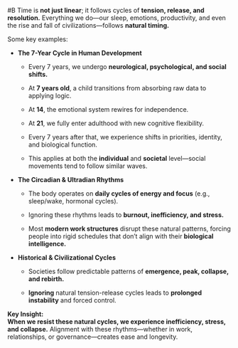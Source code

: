  #B Time is **not just linear**; it follows cycles of **tension, release, and resolution.** Everything we do—our sleep, emotions, productivity, and even the rise and fall of civilizations—follows **natural timing.**

Some key examples:

- **The 7-Year Cycle in Human Development**
    
    - Every 7 years, we undergo **neurological, psychological, and social shifts.**
        
    - At **7 years old**, a child transitions from absorbing raw data to applying logic.
        
    - At **14**, the emotional system rewires for independence.
        
    - At **21**, we fully enter adulthood with new cognitive flexibility.
        
    - Every 7 years after that, we experience shifts in priorities, identity, and biological function.
        
    - This applies at both the **individual** and **societal** level—social movements tend to follow similar waves.
        
- **The Circadian & Ultradian Rhythms**
    
    - The body operates on **daily cycles of energy and focus** (e.g., sleep/wake, hormonal cycles).
        
    - Ignoring these rhythms leads to **burnout, inefficiency, and stress.**
        
    - Most **modern work structures** disrupt these natural patterns, forcing people into rigid schedules that don’t align with their **biological intelligence.**
        
- **Historical & Civilizational Cycles**
    
    - Societies follow predictable patterns of **emergence, peak, collapse, and rebirth.**
        
    - **Ignoring** natural tension-release cycles leads to **prolonged instability** and forced control.
        

**Key Insight:**  
**When we resist these natural cycles, we experience inefficiency, stress, and collapse.** Alignment with these rhythms—whether in work, relationships, or governance—creates ease and longevity.